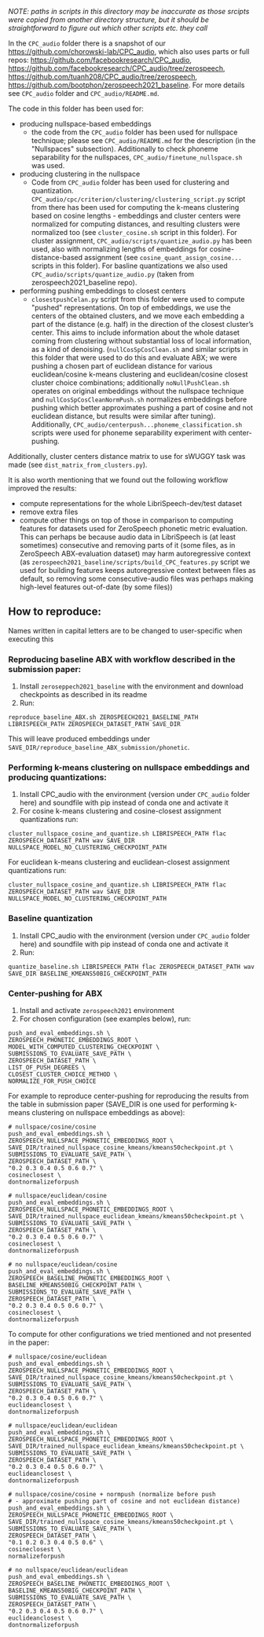 
*NOTE: paths in scripts in this directory may be inaccurate as those srcipts were copied from another directory structure, but it should be straightforward to figure out which other scripts etc. they call*

In the `CPC_audio` folder there is a snapshot of our <https://github.com/chorowski-lab/CPC_audio>, which also uses parts or full repos: <https://github.com/facebookresearch/CPC_audio>, <https://github.com/facebookresearch/CPC_audio/tree/zerospeech>, <https://github.com/tuanh208/CPC_audio/tree/zerospeech>,  <https://github.com/bootphon/zerospeech2021_baseline>. For more details see `CPC_audio` folder and `CPC_audio/README.md`.

The code in this folder has been used for:
  - producing nullspace-based embeddings
     - the code from the `CPC_audio` folder has been used for nullspace technique; please see `CPC_audio/README.md` for the description (in the "Nullspaces" subsection). Additionally to check phoneme separability for the nullspaces, `CPC_audio/finetune_nullspace.sh` was used.
  - producing clustering in the nullspace
    - Code from `CPC_audio` folder has been used for clustering and quantization. `CPC_audio/cpc/criterion/clustering/clustering_script.py` script from there has been used for computing the k-means clustering based on cosine lengths - embeddings and cluster centers were normalized for computing distances, and resulting clusters were normalized too (see `cluster_cosine.sh` script in this folder). For cluster assignment, `CPC_audio/scripts/quantize_audio.py` has been used, also with normalizing lengths of embeddings for cosine-distance-based assignment (see `cosine_quant_assign_cosine...` scripts in this folder). For basline quantizations we also used `CPC_audio/scripts/quantize_audio.py` (taken from zerospeech2021_baseline repo).
  - performing pushing embeddings to closest centers 
    - `closestpushCelan.py` script from this folder were used to compute "pushed" representations. On top of embeddings, we use the centers of the obtained clusters, and we move each embedding a part of the distance (e.g. half) in the direction of the closest cluster’s center. This aims to include information about the whole dataset coming from clustering without substantial loss of local information, as a kind of denoising. (`nullCosSpCosClean.sh` and similar scripts in this folder that were used to do this and evaluate ABX; we were pushing a chosen part of euclidean distance for various euclidean/cosine k-means clustering and euclidean/cosine closest cluster choice combinations; additionally `noNullPushClean.sh` operates on original embeddings without the nullspace technique and `nullCosSpCosCleanNormPush.sh` normalizes embeddings before pushing which better approximates pushing a part of cosine and not euclidean distance, but results were similar after tuning). Additionally, `CPC_audio/centerpush...phoneme_classification.sh` scripts were used for phoneme separability experiment with center-pushing.
    
Additionally, cluster centers distance matrix to use for sWUGGY task was made (see `dist_matrix_from_clusters.py`).

It is also worth mentioning that we found out the following workflow improved the results:
 - compute representations for the whole LibriSpeech-dev/test dataset
 - remove extra files
 - compute other things on top of those
in comparison to computing features for datasets used for ZeroSpeech phonetic metric evaluation. This can perhaps be because audio data in LibriSpeech is (at least sometimes) consecutive and removing parts of it (some files, as in ZeroSpeech ABX-evaluation dataset) may harm autoregressive context (as `zerospeech2021_baseline/scripts/build_CPC_features.py` script we used for building features keeps autoregressive context between files as default, so removing some consecutive-audio files was perhaps making high-level features out-of-date (by some files))



## How to reproduce:

Names written in capital letters are to be changed to user-specific when executing this


### Reproducing baseline ABX with workflow described in the submission paper:

1. Install `zeroseppech2021_baseline` with the environment and download checkpoints as described in its readme
2. Run:
```
reproduce_baseline_ABX.sh ZEROSPEECH2021_BASELINE_PATH LIBRISPEECH_PATH ZEROSPEECH_DATASET_PATH SAVE_DIR
```

This will leave produced embeddings under `SAVE_DIR/reproduce_baseline_ABX_submission/phonetic`.


### Performing k-means clustering on nullspace embeddings and producing quantizations:

1. Install CPC_audio with the environment (version under `CPC_audio` folder here) and soundfile with pip instead of conda one and activate it
2. For cosine k-means clustering and cosine-closest assignment quantizations run:
  ```
  cluster_nullspace_cosine_and_quantize.sh LIBRISPEECH_PATH flac ZEROSPEECH_DATASET_PATH wav SAVE_DIR NULLSPACE_MODEL_NO_CLUSTERING_CHECKPOINT_PATH
  ```
  For euclidean k-means clustering and euclidean-closest assignment quantizations run:
  ```
  cluster_nullspace_cosine_and_quantize.sh LIBRISPEECH_PATH flac ZEROSPEECH_DATASET_PATH wav SAVE_DIR NULLSPACE_MODEL_NO_CLUSTERING_CHECKPOINT_PATH
  ```



### Baseline quantization

1. Install CPC_audio with the environment (version under `CPC_audio` folder here) and soundfile with pip instead of conda one and activate it
2. Run:
  ```
  quantize_baseline.sh LIBRISPEECH_PATH flac ZEROSPEECH_DATASET_PATH wav SAVE_DIR BASELINE_KMEANS50BIG_CHECKPOINT_PATH
  ```



### Center-pushing for ABX

1. Install and activate `zerospeech2021` environment
2. For chosen configuration (see examples below), run:
```
push_and_eval_embeddings.sh \
ZEROSPEECH_PHONETIC_EMBEDDINGS_ROOT \
MODEL_WITH_COMPUTED_CLUSTERING_CHECKPOINT \
SUBMISSIONS_TO_EVALUATE_SAVE_PATH \
ZEROSPEECH_DATASET_PATH \
LIST_OF_PUSH_DEGREES \
CLOSEST_CLUSTER_CHOICE_METHOD \
NORMALIZE_FOR_PUSH_CHOICE
```
For example to reproduce center-pushing for reproducing the results from the table in submission paper (SAVE_DIR is one used for performing k-means clustering on nullspace embeddings as above):
```
# nullspace/cosine/cosine
push_and_eval_embeddings.sh \
ZEROSPEECH_NULLSPACE_PHONETIC_EMBEDDINGS_ROOT \
SAVE_DIR/trained_nullspace_cosine_kmeans/kmeans50checkpoint.pt \
SUBMISSIONS_TO_EVALUATE_SAVE_PATH \
ZEROSPEECH_DATASET_PATH \
"0.2 0.3 0.4 0.5 0.6 0.7" \
cosineclosest \
dontnormalizeforpush

# nullspace/euclidean/cosine
push_and_eval_embeddings.sh \
ZEROSPEECH_NULLSPACE_PHONETIC_EMBEDDINGS_ROOT \
SAVE_DIR/trained_nullspace_euclidean_kmeans/kmeans50checkpoint.pt \
SUBMISSIONS_TO_EVALUATE_SAVE_PATH \
ZEROSPEECH_DATASET_PATH \
"0.2 0.3 0.4 0.5 0.6 0.7" \
cosineclosest \
dontnormalizeforpush

# no nullspace/euclidean/cosine
push_and_eval_embeddings.sh \
ZEROSPEECH_BASELINE_PHONETIC_EMBEDDINGS_ROOT \
BASELINE_KMEANS50BIG_CHECKPOINT_PATH \
SUBMISSIONS_TO_EVALUATE_SAVE_PATH \
ZEROSPEECH_DATASET_PATH \
"0.2 0.3 0.4 0.5 0.6 0.7" \
cosineclosest \
dontnormalizeforpush
```
To compute for other configurations we tried mentioned and not presented in the paper:
```
# nullspace/cosine/euclidean
push_and_eval_embeddings.sh \
ZEROSPEECH_NULLSPACE_PHONETIC_EMBEDDINGS_ROOT \
SAVE_DIR/trained_nullspace_cosine_kmeans/kmeans50checkpoint.pt \
SUBMISSIONS_TO_EVALUATE_SAVE_PATH \
ZEROSPEECH_DATASET_PATH \
"0.2 0.3 0.4 0.5 0.6 0.7" \
euclideanclosest \
dontnormalizeforpush

# nullspace/euclidean/euclidean
push_and_eval_embeddings.sh \
ZEROSPEECH_NULLSPACE_PHONETIC_EMBEDDINGS_ROOT \
SAVE_DIR/trained_nullspace_euclidean_kmeans/kmeans50checkpoint.pt \
SUBMISSIONS_TO_EVALUATE_SAVE_PATH \
ZEROSPEECH_DATASET_PATH \
"0.2 0.3 0.4 0.5 0.6 0.7" \
euclideanclosest \
dontnormalizeforpush

# nullspace/cosine/cosine + normpush (normalize before push 
# - approximate pushing part of cosine and not euclidean distance)
push_and_eval_embeddings.sh \
ZEROSPEECH_NULLSPACE_PHONETIC_EMBEDDINGS_ROOT \
SAVE_DIR/trained_nullspace_cosine_kmeans/kmeans50checkpoint.pt \
SUBMISSIONS_TO_EVALUATE_SAVE_PATH \
ZEROSPEECH_DATASET_PATH \
"0.1 0.2 0.3 0.4 0.5 0.6" \
cosineclosest \
normalizeforpush

# no nullspace/euclidean/euclidean
push_and_eval_embeddings.sh \
ZEROSPEECH_BASELINE_PHONETIC_EMBEDDINGS_ROOT \
BASELINE_KMEANS50BIG_CHECKPOINT_PATH \
SUBMISSIONS_TO_EVALUATE_SAVE_PATH \
ZEROSPEECH_DATASET_PATH \
"0.2 0.3 0.4 0.5 0.6 0.7" \
euclideanclosest \
dontnormalizeforpush
```
